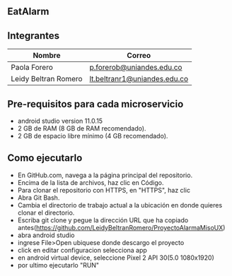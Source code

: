 ## EatAlarm 
## Integrantes 
| Nombre  | Correo |
| ------------- | ------------- |
| Paola Forero  | p.forerob@uniandes.edu.co  |
| Leidy Beltran Romero  | lt.beltranr1@uniandes.edu.co  |
## Pre-requisitos para cada microservicio
- android studio version 11.0.15
- 2 GB de RAM (8 GB de RAM recomendado).
- 2 GB de espacio libre mínimo (4 GB recomendado).
## Como ejecutarlo
- En GitHub.com, navega a la página principal del repositorio.
- Encima de la lista de archivos, haz clic en  Código.
- Para clonar el repositorio con HTTPS, en "HTTPS", haz clic
- Abra Git Bash.
- Cambia el directorio de trabajo actual a la ubicación en donde quieres clonar el directorio.
- Escriba git clone y pegue la dirección URL que ha copiado antes(https://github.com/LeidyBeltranRomero/ProyectoAlarmaMisoUX)
- abra android studio
- ingrese File>Open ubiquese donde descargo el proyecto
- click en editar configuracion selecciona app
- en android virtual device, seleccione Pixel 2 API 30(5.0 1080x1920)
- por ultimo ejecutarlo "RUN"

